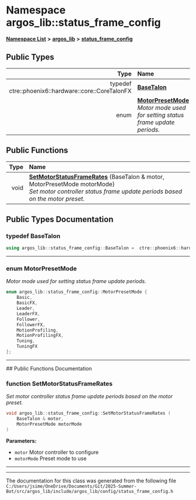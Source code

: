 

# Namespace argos\_lib::status\_frame\_config



[**Namespace List**](namespaces.md) **>** [**argos\_lib**](namespaceargos__lib.md) **>** [**status\_frame\_config**](namespaceargos__lib_1_1status__frame__config.md)






















## Public Types

| Type | Name |
| ---: | :--- |
| typedef ctre::phoenix6::hardware::core::CoreTalonFX | [**BaseTalon**](#typedef-basetalon)  <br> |
| enum  | [**MotorPresetMode**](#enum-motorpresetmode)  <br>_Motor mode used for setting status frame update periods._  |




















## Public Functions

| Type | Name |
| ---: | :--- |
|  void | [**SetMotorStatusFrameRates**](#function-setmotorstatusframerates) (BaseTalon & motor, MotorPresetMode motorMode) <br>_Set motor controller status frame update periods based on the motor preset._  |




























## Public Types Documentation




### typedef BaseTalon 

```C++
using argos_lib::status_frame_config::BaseTalon =  ctre::phoenix6::hardware::core::CoreTalonFX;
```




<hr>



### enum MotorPresetMode 

_Motor mode used for setting status frame update periods._ 
```C++
enum argos_lib::status_frame_config::MotorPresetMode {
    Basic,
    BasicFX,
    Leader,
    LeaderFX,
    Follower,
    FollowerFX,
    MotionProfiling,
    MotionProfilingFX,
    Tuning,
    TuningFX
};
```




<hr>
## Public Functions Documentation




### function SetMotorStatusFrameRates 

_Set motor controller status frame update periods based on the motor preset._ 
```C++
void argos_lib::status_frame_config::SetMotorStatusFrameRates (
    BaseTalon & motor,
    MotorPresetMode motorMode
) 
```





**Parameters:**


* `motor` Motor controller to configure 
* `motorMode` Preset mode to use 




        

<hr>

------------------------------
The documentation for this class was generated from the following file `C:/Users/jsime/OneDrive/Documents/Git/2025-Summer-Bot/src/argos_lib/include/argos_lib/config/status_frame_config.h`

